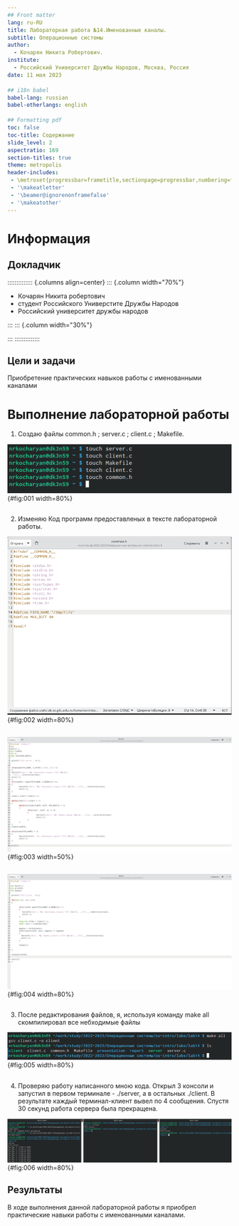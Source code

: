 ```yaml
---
## Front matter
lang: ru-RU
title: Лабораторная работа №14.Именованные каналы.
subtitle: Операционные системы
author:
  - Кочарян Никита Робертович.
institute:
  - Российский Университет Дружбы Народов, Москва, Россия
date: 11 мая 2023

## i18n babel
babel-lang: russian
babel-otherlangs: english

## Formatting pdf
toc: false
toc-title: Содержание
slide_level: 2
aspectratio: 169
section-titles: true
theme: metropolis
header-includes:
 - \metroset{progressbar=frametitle,sectionpage=progressbar,numbering=fraction}
 - '\makeatletter'
 - '\beamer@ignorenonframefalse'
 - '\makeatother'
---
```


# Информация

## Докладчик

:::::::::::::: {.columns align=center}
::: {.column width="70%"}

  * Кочарян Никита робертович
  * студент Российского Универстите Дружбы Народов
  * Российский университет дружбы народов


:::
::: {.column width="30%"}

:::
::::::::::::::


## Цели и задачи

Приобретение практических навыков работы с именованными каналами

# Выполнение лабораторной работы

1.	Создаю файлы common.h ; server.c ; client.c ; Makefile.

![рис1](image/1.jpg){#fig:001 width=80%}

##

2.	Изменяю Код программ предоставленых в тексте лабораторной работы.

![рис2](image/2.jpg){#fig:002 width=80%}

##

![рис3](image/3.jpg){#fig:003 width=50%}

##

![рис4](image/4.jpg){#fig:004 width=80%}

##

3.	После редактирования файлов, я, используя команду make all скомпилировал все небходимые файлы

![рис5](image/5.jpg){#fig:005 width=80%}

##

4.	Проверяю работу написанного мною кода. Открыл 3 консоли и запустил в первом терминале - ./server, а в остальных ./client. В результате каждый терминал-клиент вывел по 4 сообщения. Спустя 30 секунд работа сервера была прекращена. 

![рис6](image/6.jpg){#fig:006 width=80%}

## Результаты

В ходе выполнения данной лабораторной работы я приобрел практические навыки работы с именованными каналами.
